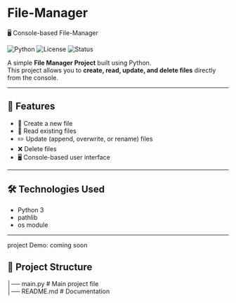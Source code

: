 # File-Manager
🖥️ Console-based  File-Manager


![Python](https://img.shields.io/badge/Python-3.x-blue?logo=python)
![License](https://img.shields.io/badge/License-MIT-green.svg)
![Status](https://img.shields.io/badge/Status-Active-brightgreen)

A simple **File Manager Project** built using Python.  
This project allows you to **create, read, update, and delete files** directly from the console.  

---

## 🚀 Features
- 📄 Create a new file  
- 📖 Read existing files  
- ✏️ Update (append, overwrite, or rename) files  
- ❌ Delete files  
- 🖥️ Console-based user interface  

---

## 🛠️ Technologies Used
- Python 3
- pathlib
- os module

---
project Demo:
coming soon


## 📂 Project Structure
│── main.py # Main project file
<br>
│── README.md # Documentation
